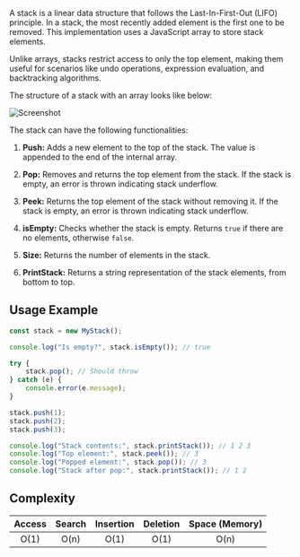 A stack is a linear data structure that follows the Last-In-First-Out (LIFO) principle. In a stack, the most recently added element is the first one to be removed. This implementation uses a JavaScript array to store stack elements.

Unlike arrays, stacks restrict access to only the top element, making them useful for scenarios like undo operations, expression evaluation, and backtracking algorithms.

The structure of a stack with an array looks like below:

   ![Screenshot](stack_with_array.png)

The stack can have the following functionalities:

1. **Push:** Adds a new element to the top of the stack. The value is appended to the end of the internal array.

2. **Pop:** Removes and returns the top element from the stack. If the stack is empty, an error is thrown indicating stack underflow.

3. **Peek:** Returns the top element of the stack without removing it. If the stack is empty, an error is thrown indicating stack underflow.

4. **isEmpty:** Checks whether the stack is empty. Returns `true` if there are no elements, otherwise `false`.

5. **Size:** Returns the number of elements in the stack.

6. **PrintStack:** Returns a string representation of the stack elements, from bottom to top.

## Usage Example

```js
const stack = new MyStack();

console.log("Is empty?", stack.isEmpty()); // true

try {
    stack.pop(); // Should throw
} catch (e) {
    console.error(e.message);
}

stack.push(1);
stack.push(2);
stack.push(3);

console.log("Stack contents:", stack.printStack()); // 1 2 3
console.log("Top element:", stack.peek()); // 3
console.log("Popped element:", stack.pop()); // 3
console.log("Stack after pop:", stack.printStack()); // 1 2
```

## Complexity

| Access | Search | Insertion | Deletion | Space (Memory) |
| :----: | :----: | :-------: | :------: | :------------: |
|  O(1)  |  O(n)  |   O(1)    |   O(1)   |      O(n)      |
